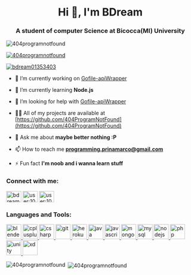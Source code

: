 <h1 align="center">Hi 👋, I'm BDream</h1>
<h3 align="center">A student of computer Science at Bicocca(MI) University</h3>

<p align="left"> <img src="https://komarev.com/ghpvc/?username=404programnotfound&label=Profile%20views&color=0e75b6&style=flat" alt="404programnotfound" /> </p>

<p align="left"> <a href="https://github.com/ryo-ma/github-profile-trophy"><img src="https://github-profile-trophy.vercel.app/?username=404programnotfound&theme=monokai" alt="404programnotfound" /></a> </p>

<p align="left"> <a href="https://twitter.com/bdream01353403" target="blank"><img src="https://img.shields.io/twitter/follow/bdream01353403?logo=twitter&style=for-the-badge" alt="bdream01353403" /></a> </p>

- 🔭 I’m currently working on [Gofile-apiWrapper](https://github.com/404ProgramNotFound/apiWrap-Gofile)

- 🌱 I’m currently learning **Node.js**

- 🤝 I’m looking for help with [Gofile-apiWrapper](https://github.com/404ProgramNotFound/apiWrap-Gofile)

- 👨‍💻 All of my projects are available at [https://github.com/404ProgramNotFound](https://github.com/404ProgramNotFound)

- 💬 Ask me about **maybe better nothing :P**

- 📫 How to reach me **programming.prinamarco@gmail.com**

- ⚡ Fun fact **I'm noob and i wanna learn stuff**

<h3 align="left">Connect with me:</h3>
<p align="left">
<a href="https://twitter.com/bdream01353403" target="blank"><img align="center" src="https://cdn.jsdelivr.net/npm/simple-icons@3.0.1/icons/twitter.svg" alt="bdream01353403" height="30" width="40" /></a>
<a href="https://stackoverflow.com/users/user:10740416" target="blank"><img align="center" src="https://cdn.jsdelivr.net/npm/simple-icons@3.0.1/icons/stackoverflow.svg" alt="user:10740416" height="30" width="40" /></a>
<a href="https://www.npmjs.com/~blankdream" target="blank"><img align="center" margin="0,10" src="https://upload.wikimedia.org/wikipedia/commons/d/db/Npm-logo.svg" alt="user:10740416" height="30" width="40" /></a>
</p>

<h3 align="left">Languages and Tools:</h3>
<p align="left"> <a href="https://www.blender.org/" target="_blank"> <img src="https://download.blender.org/branding/community/blender_community_badge_white.svg" alt="blender" width="40" height="40"/> </a> <a href="https://www.w3schools.com/cpp/" target="_blank"> <img src="https://devicons.github.io/devicon/devicon.git/icons/cplusplus/cplusplus-original.svg" alt="cplusplus" width="40" height="40"/> </a> <a href="https://www.w3schools.com/cs/" target="_blank"> <img src="https://devicons.github.io/devicon/devicon.git/icons/csharp/csharp-original.svg" alt="csharp" width="40" height="40"/> </a> <a href="https://git-scm.com/" target="_blank"> <img src="https://www.vectorlogo.zone/logos/git-scm/git-scm-icon.svg" alt="git" width="40" height="40"/> </a> <a href="https://heroku.com" target="_blank"> <img src="https://www.vectorlogo.zone/logos/heroku/heroku-icon.svg" alt="heroku" width="40" height="40"/> </a> <a href="https://www.java.com" target="_blank"> <img src="https://www.vectorlogo.zone/logos/java/java-icon.svg" alt="java" width="40" height="40"/> </a> <a href="https://developer.mozilla.org/en-US/docs/Web/JavaScript" target="_blank"> <img src="https://www.vectorlogo.zone/logos/javascript/javascript-icon.svg" alt="javascript" width="40" height="40"/> </a> <a href="https://www.mongodb.com/" target="_blank"> <img src="https://www.vectorlogo.zone/logos/mongodb/mongodb-icon.svg" alt="mongodb" width="40" height="40"/> </a> <a href="https://www.mysql.com/" target="_blank"> <img src="https://www.vectorlogo.zone/logos/mysql/mysql-icon.svg" alt="mysql" width="40" height="40"/> </a> <a href="https://nodejs.org" target="_blank"> <img src="https://www.vectorlogo.zone/logos/nodejs/nodejs-icon.svg" alt="nodejs" width="40" height="40"/> </a> <a href="https://www.php.net" target="_blank"> <img src="https://www.vectorlogo.zone/logos/php/php-icon.svg" alt="php" width="40" height="40"/> </a> <a href="https://unity.com/" target="_blank"> <img src="https://www.vectorlogo.zone/logos/unity3d/unity3d-icon.svg" alt="unity" width="40" height="40"/> </a> <a href="https://www.adobe.com/products/xd.html" target="_blank"> <img src="https://cdn.worldvectorlogo.com/logos/adobe-xd.svg" alt="xd" width="40" height="40"/> </a> </p>

<p><img align="left" src="https://github-readme-stats.vercel.app/api/top-langs?username=404programnotfound&show_icons=true&locale=en&layout=compact" alt="404programnotfound" /></p>

<p>&nbsp;<img align="center" src="https://github-readme-stats.vercel.app/api?username=404programnotfound&show_icons=true&locale=en" alt="404programnotfound" /></p>
